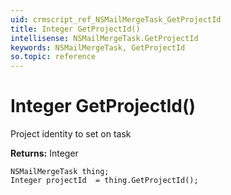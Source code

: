 ```yaml
---
uid: crmscript_ref_NSMailMergeTask_GetProjectId
title: Integer GetProjectId()
intellisense: NSMailMergeTask.GetProjectId
keywords: NSMailMergeTask, GetProjectId
so.topic: reference
---
```


# Integer GetProjectId()

Project identity to set on task

**Returns:** Integer

```crmscript
NSMailMergeTask thing;
Integer projectId  = thing.GetProjectId();
```

